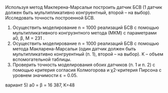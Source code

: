 Используя метод Маклерена-Марсальи построить датчик БСВ (1 датчик должен быть мультипликативно конгруентный, второй – на выбор). Исследовать точность построенной БСВ.
1)	Осуществить моделирование n = 1000 реализаций БСВ с помощью мультипликативного конгруэнтного метода (МКМ) с параметрами a0, β, M = 231 .
2)	Осуществить моделирование n = 1000 реализаций БСВ с помощью метода Макларена-Марсальи (один датчик должен быть мультипликативно конгруентный (п. 1), второй – на выбор).
K – объем вспомогательной таблицы.
3)	Проверить точность моделирования обоих датчиков (п. 1 и п. 2) с помощью критерия согласия Колмогорова и χ2-критерия Пирсона с уровнем значимости ε = 0.05.

вариант 5) a0 = β = 16 387, K=48
